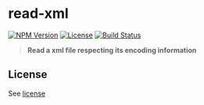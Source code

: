 # read-xml
[![NPM Version](http://img.shields.io/npm/v/read-xml.svg?style=flat-square)](https://npmjs.com/package/read-xml)
[![License](http://img.shields.io/npm/l/read-xml.svg?style=flat-square)](http://opensource.org/licenses/MIT)
[![Build Status](https://travis-ci.org/bjrmatos/read-xml.png?branch=master)](https://travis-ci.org/bjrmatos/read-xml)

> **Read a xml file respecting its encoding information**


## License
See [license](https://github.com/bjrmatos/read-xml/blob/master/LICENSE)
